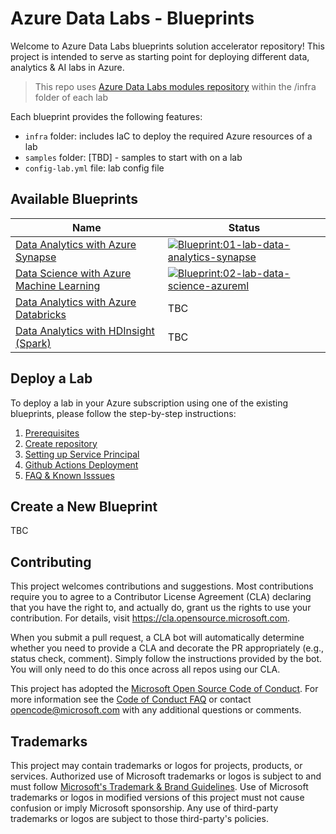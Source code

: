 # Azure Data Labs - Blueprints

Welcome to Azure Data Labs blueprints solution accelerator repository! This project is intended to serve as starting point for deploying different data, analytics & AI labs in Azure.

> This repo uses [Azure Data Labs modules repository](https://github.com/Azure/azure-data-labs-modules) within the /infra folder of each lab

Each blueprint provides the following features:

- `infra` folder: includes IaC to deploy the required Azure resources of a lab
- `samples` folder:  [TBD] - samples to start with on a lab
- `config-lab.yml` file:  lab config file

## Available Blueprints

| Name | Status |
| - | - |
| [Data Analytics with Azure Synapse](https://github.com/Azure/azure-data-labs-blueprints/tree/main/01-lab-data-analytics-synapse) | [![Blueprint:01-lab-data-analytics-synapse](https://github.com/Azure/azure-data-labs-blueprints/actions/workflows/deploy-01-lab-data-analytics-synapse.yml/badge.svg)](https://github.com/Azure/azure-data-labs-blueprints/actions/workflows/deploy-01-lab-data-analytics-synapse.yml) |
| [Data Science with Azure Machine Learning](https://github.com/Azure/azure-data-labs-blueprints/tree/main/02-lab-data-science-azureml) | [![Blueprint:02-lab-data-science-azureml](https://github.com/Azure/azure-data-labs-blueprints/actions/workflows/deploy-02-lab-data-science-azureml.yml/badge.svg)](https://github.com/Azure/azure-data-labs-blueprints/actions/workflows/deploy-02-lab-data-science-azureml.yml) |
| [Data Analytics with Azure Databricks](https://github.com/Azure/azure-data-labs-blueprints/tree/main/03-lab-data-analytics-databricks) |TBC |
| [Data Analytics with HDInsight (Spark)](https://github.com/Azure/azure-data-labs-blueprints/tree/main/04-lab-data-analytics-hdinsight-spark) |TBC |


## Deploy a Lab

To deploy a lab in your Azure subscription using one of the existing blueprints, please follow the step-by-step instructions:

1. [Prerequisites](./.assets/docs/adl-prerequisited.md)
2. [Create repository](./.assets/docs/adl-createrepository.md)
3. [Setting up Service Principal](./.assets/docs/adl-serviceprincipal.md)
4. [Github Actions Deployment](./.assets/docs/adl-deployment-githubactions.md)
5. [FAQ & Known Isssues](./.assets/docs/adl-knownissues.md)

## Create a New Blueprint

TBC

## Contributing

This project welcomes contributions and suggestions.  Most contributions require you to agree to a
Contributor License Agreement (CLA) declaring that you have the right to, and actually do, grant us
the rights to use your contribution. For details, visit https://cla.opensource.microsoft.com.

When you submit a pull request, a CLA bot will automatically determine whether you need to provide
a CLA and decorate the PR appropriately (e.g., status check, comment). Simply follow the instructions
provided by the bot. You will only need to do this once across all repos using our CLA.

This project has adopted the [Microsoft Open Source Code of Conduct](https://opensource.microsoft.com/codeofconduct/).
For more information see the [Code of Conduct FAQ](https://opensource.microsoft.com/codeofconduct/faq/) or
contact [opencode@microsoft.com](mailto:opencode@microsoft.com) with any additional questions or comments.

## Trademarks

This project may contain trademarks or logos for projects, products, or services. Authorized use of Microsoft 
trademarks or logos is subject to and must follow 
[Microsoft's Trademark & Brand Guidelines](https://www.microsoft.com/en-us/legal/intellectualproperty/trademarks/usage/general).
Use of Microsoft trademarks or logos in modified versions of this project must not cause confusion or imply Microsoft sponsorship.
Any use of third-party trademarks or logos are subject to those third-party's policies.
